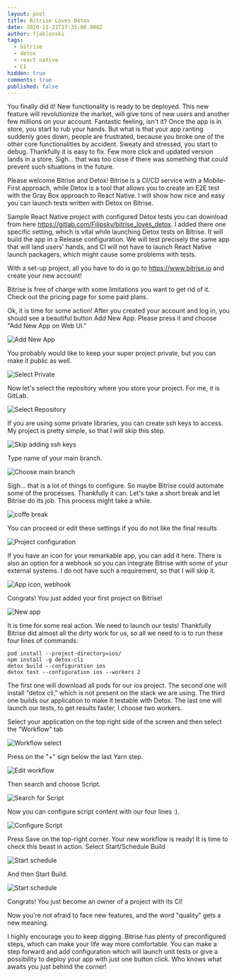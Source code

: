 ```yaml
---
layout: post
title: Bitrise Loves Detox
date: 2020-11-21T17:35:00.000Z
author: fjablonski
tags:
  - bitrise
  - detox
  - react native
  - CI
hidden: true
comments: true
published: false
---
```


You finally did it! New functionality is ready to be deployed. This new feature will revolutionize the market, will give tons of new users and another few millions on your account. Fantastic feeling, isn't it? Once the app is in store, you start to rub your hands. But what is that your app ranting suddenly goes down, people are frustrated, because you broke one of the other core functionalities by accident. Sweaty and stressed, you start to debug. Thankfully it is easy to fix. Few more click and updated version lands in a store. Sigh... that was too close if there was something that could prevent such situations in the future.

Please welcome Bitrise and Detox! Bitrise is a CI/CD  service with a Mobile-First approach, while Detox is a tool that allows you to create an E2E test with the Gray Box approach to React Native. I will show how nice and easy you can launch tests written with Detox on Bitrise.

Sample React Native project with configured Detox tests you can download from here https://gitlab.com/Filipsky/bitrise_loves_detox.
I added there one specific setting, which is vital while launching Detox tests on Bitrise. It will build the app in a Release configuration. We will test precisely the same app that will land users' hands, and CI will not have to launch React Native launch packagers, which might cause some problems with tests.

With a set-up project, all you have to do is go to https://www.bitrise.io and create your new account!

Bitrise is free of charge with some limitations you want to get rid of it. Check out the pricing page for some paid plans.

Ok, it is time for some action! After you created your account and log in, you should see a beautiful button Add New App. Please press it and choose "Add New App on Web UI."

![Add New App](/images/bitrise-loves-detox/add-new-app.png)

You probably would like to keep your super project private, but you can make it public as well.

![Select Private](/images/bitrise-loves-detox/select-private.png)

Now let's select the repository where you store your project. For me, it is GitLab.

![Select Repository](/images/bitrise-loves-detox/repo-select.png)

If you are using some private libraries, you can create ssh keys to access. My project is pretty simple, so that I will skip this step.

![Skip adding ssh keys](/images/bitrise-loves-detox/ssh-keys.png)

Type name of your main branch.

![Choose main branch](/images/bitrise-loves-detox/choose-branch.png)

Sigh... that is a lot of things to configure. So maybe Bitrise could automate some of the processes. Thankfully it can. Let's take a short break and let Bitrise do its job. This process might take a while.

![coffe break](/images/bitrise-loves-detox/coffe-break.png)

You can proceed or edit these settings if you do not like the final results

![Project configuration](/images/bitrise-loves-detox/configuration.png)

If you have an icon for your remarkable app, you can add it here. There is also an option for a webhook so you can integrate Bitrise with some of your external systems. I do not have such a requirement, so that I will skip it.

![App icon, webhook](/images/bitrise-loves-detox/webhook-app-icon.png)

Congrats! You just added your first project on Bitrise!

![New app](/images/bitrise-loves-detox/your_new_app.png)

It is time for some real action. We need to launch our tests! Thankfully Bitrise did almost all the dirty work for us, so all we need to is to run these four lines of commands:
```
pod install --project-directory=ios/
npm install -g detox-cli
detox build --configuration ios
detox test --configuration ios --workers 2
```
The first one will download all pods for our ios project. The second one will install "detox cli," which is not present on the stack we are using.  The third one builds our application to make it testable with Detox. The last one will launch our tests, to get results faster, I choose two workers.

Select your application on the top right side of the screen and then select the "Workflow" tab

![Workflow select](/images/bitrise-loves-detox/workflow-select.png)

Press on the "+" sign below the last Yarn step. 

![Edit workflow](/images/bitrise-loves-detox/edit_workflow.png)

Then search and choose Script.

![Search for Script](/images/bitrise-loves-detox/search_script.png)

Now you can configure script content with our four lines :).

![Configure Script](/images/bitrise-loves-detox/script_edit.png)

Press Save on the top-right corner. 
Your new workflow is ready! It is time to check this beast in action.
Select Start/Schedule Build

![Start schedule](/images/bitrise-loves-detox/start_schedule.png)

And then Start Build.

![Start schedule](/images/bitrise-loves-detox/run_build.png)

Congrats! You just become an owner of a project with its CI!

Now you're not afraid to face new features, and the word "quality" gets a new meaning.

I highly encourage you to keep digging. Bitrise has plenty of preconfigured steps, which can make your life way more comfortable. You can make a step forward and add configuration which will launch unit tests or give a possibility to deploy your app with just one button click. Who knows what awaits you just behind the corner!



